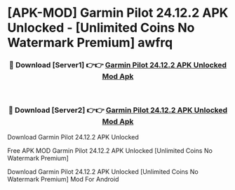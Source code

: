 # [APK-MOD] Garmin Pilot 24.12.2 APK Unlocked - [Unlimited Coins No Watermark Premium] awfrq



<div align="center">
<h3>🔴 Download [Server1] 👉👉 <a href="https://momento.my/?title=Garmin_Pilot_24.12.2_APK_Unlocked">Garmin Pilot 24.12.2 APK Unlocked Mod Apk</a></h3><br>

<h3>🔴 Download [Server2] 👉👉 <a href="https://momento.my/?title=Garmin_Pilot_24.12.2_APK_Unlocked">Garmin Pilot 24.12.2 APK Unlocked Mod Apk</a></h3>
</div>



Download Garmin Pilot 24.12.2 APK Unlocked 

Free APK MOD Garmin Pilot 24.12.2 APK Unlocked [Unlimited Coins No Watermark Premium]

Download Garmin Pilot 24.12.2 APK Unlocked [Unlimited Coins No Watermark Premium] Mod For Android
